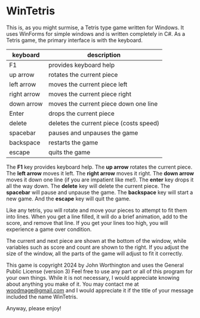 # WinTetris

This is, as you might surmise, a Tetris type game written for Windows.  It uses WinForms for simple windows and is written completely in C#.  As a Tetris game, the primary interface is with the keyboard.

| keyboard    | description                              |
|-------------|------------------------------------------|
| F1          | provides keyboard help                   |
| up arrow    | rotates the current piece                |
| left arrow  | moves the current piece left             |
| right arrow | moves the current piece right            |
| down arrow  | moves the current piece down one line    |
| Enter       | drops the current piece                  |
| delete      | deletes the current piece (costs speed)  |
| spacebar    | pauses and unpauses the game             |
| backspace   | restarts the game                        |
| escape      | quits the game                           |


The **F1** key provides keyboard help.  The **up arrow** rotates the current piece.  The **left arrow** moves it left.  The **right arrow** moves it right.  The **down arrow** moves it down one line (if you are impatient like me!).  The **enter** key drops it all the way down.  The **delete** key will delete the current piece.  The **spacebar** will pause and unpause the game.  The **backspace** key will start a new game.  And the **escape** key will quit the game.

Like any tetris, you will rotate and move your pieces to attempt to fit them into lines.  When you get a line filled, it will do a brief animation, add to the score, and remove that line.  If you get your lines too high, you will experience a game over condition.

The current and next piece are shown at the bottom of the window, while variables such as score and count are shown to the right.  If you adjust the size of the window, all the parts of the game will adjust to fit it correctly.

This game is copyright 2024 by John Worthington
  and uses the General Public License (version 3)
Feel free to use any part or all of this program for your own things.  While it is not necessary, I would appreciate knowing about anything you make of it.  You may contact me at woodmage@gmail.com and I would appreciate it if the title of your message included the name WinTetris.

Anyway, please enjoy!
